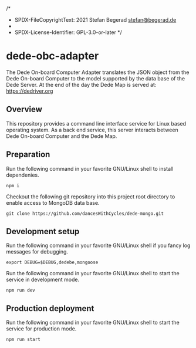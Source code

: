 /*
 * SPDX-FileCopyrightText: 2021 Stefan Begerad <stefan@begerad.de>
 *
 * SPDX-License-Identifier: GPL-3.0-or-later
 */
# dede-obc-adapter
The Dede On-board Computer Adapter translates the JSON object from the Dede On-board Computer to the model supported by the data base of the Dede Server. At the end of the day the Dede Map is served at: https://dedriver.org

## Overview
This repository provides a command line interface service for Linux based operating system. As a back end service, this server interacts between Dede On-board Computer and the Dede Map.

## Preparation
Run the following command in your favorite GNU/Linux shell to install dependenies.
```
npm i
```
Checkout the following git repository into this project root directory to enable access to MongoDB data base.
```
git clone https://github.com/dancesWithCycles/dede-mongo.git
```
## Development setup
Run the following command in your favorite GNU/Linux shell if you fancy log messages for debugging.
```
export DEBUG=$DEBUG,dedebe,mongoose
```
Run the following command in your favorite GNU/Linux shell to start the service in development mode.
```
npm run dev
```
## Production deployment
Run the following command in your favorite GNU/Linux shell to start the service for production mode.
```
npm run start
```
